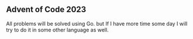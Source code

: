 ## Advent of Code 2023

All problems will be solved using Go. but If I have more time some day I will try to do it in some other language as well.
